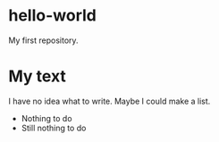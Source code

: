 # hello-world
My first repository.

# My text
I have no idea what to write. Maybe I could make a list.
* Nothing to do
* Still nothing to do
